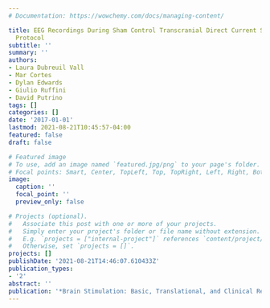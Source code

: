 ```yaml
---
# Documentation: https://wowchemy.com/docs/managing-content/

title: EEG Recordings During Sham Control Transcranial Direct Current Stimulation
  Protocol
subtitle: ''
summary: ''
authors:
- Laura Dubreuil Vall
- Mar Cortes
- Dylan Edwards
- Giulio Ruffini
- David Putrino
tags: []
categories: []
date: '2017-01-01'
lastmod: 2021-08-21T10:45:57-04:00
featured: false
draft: false

# Featured image
# To use, add an image named `featured.jpg/png` to your page's folder.
# Focal points: Smart, Center, TopLeft, Top, TopRight, Left, Right, BottomLeft, Bottom, BottomRight.
image:
  caption: ''
  focal_point: ''
  preview_only: false

# Projects (optional).
#   Associate this post with one or more of your projects.
#   Simply enter your project's folder or file name without extension.
#   E.g. `projects = ["internal-project"]` references `content/project/deep-learning/index.md`.
#   Otherwise, set `projects = []`.
projects: []
publishDate: '2021-08-21T14:46:07.610433Z'
publication_types:
- '2'
abstract: ''
publication: '*Brain Stimulation: Basic, Translational, and Clinical Research in Neuromodulation*'
---
```

